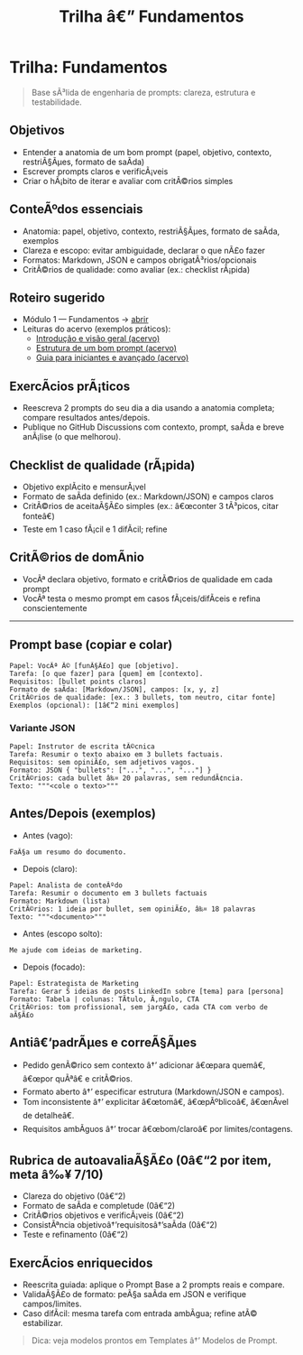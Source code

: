 ﻿---
title: Trilha â€” Fundamentos
---

# Trilha: Fundamentos

> Base sÃ³lida de engenharia de prompts: clareza, estrutura e testabilidade.

## Objetivos
- Entender a anatomia de um bom prompt (papel, objetivo, contexto, restriÃ§Ãµes, formato de saÃ­da)
- Escrever prompts claros e verificÃ¡veis
- Criar o hÃ¡bito de iterar e avaliar com critÃ©rios simples

## ConteÃºdos essenciais
- Anatomia: papel, objetivo, contexto, restriÃ§Ãµes, formato de saÃ­da, exemplos
- Clareza e escopo: evitar ambiguidade, declarar o que nÃ£o fazer
- Formatos: Markdown, JSON e campos obrigatÃ³rios/opcionais
- CritÃ©rios de qualidade: como avaliar (ex.: checklist rÃ¡pida)

## Roteiro sugerido
 - Módulo 1 — Fundamentos → [abrir](https://inematds.github.io/prompts/modulo1_fundamentos/)
 - Leituras do acervo (exemplos práticos):
   - [Introdução e visão geral (acervo)](../../data/2494987106/2191/content.txt)
   - [Estrutura de um bom prompt (acervo)](../../data/2494987106/4807/content.txt)
   - [Guia para iniciantes e avançado (acervo)](../../data/2494987106/4819/content.txt)

## ExercÃ­cios prÃ¡ticos
- Reescreva 2 prompts do seu dia a dia usando a anatomia completa; compare resultados antes/depois.
- Publique no GitHub Discussions com contexto, prompt, saÃ­da e breve anÃ¡lise (o que melhorou).

## Checklist de qualidade (rÃ¡pida)
- Objetivo explÃ­cito e mensurÃ¡vel
- Formato de saÃ­da definido (ex.: Markdown/JSON) e campos claros
- CritÃ©rios de aceitaÃ§Ã£o simples (ex.: â€œconter 3 tÃ³picos, citar fonteâ€)
- Teste em 1 caso fÃ¡cil e 1 difÃ­cil; refine

## CritÃ©rios de domÃ­nio
- VocÃª declara objetivo, formato e critÃ©rios de qualidade em cada prompt
- VocÃª testa o mesmo prompt em casos fÃ¡ceis/difÃ­ceis e refina conscientemente

---

## Prompt base (copiar e colar)

```
Papel: VocÃª Ã© [funÃ§Ã£o] que [objetivo].
Tarefa: [o que fazer] para [quem] em [contexto].
Requisitos: [bullet points claros]
Formato de saÃ­da: [Markdown/JSON], campos: [x, y, z]
CritÃ©rios de qualidade: [ex.: 3 bullets, tom neutro, citar fonte]
Exemplos (opcional): [1â€“2 mini exemplos]
```

### Variante JSON
```
Papel: Instrutor de escrita tÃ©cnica
Tarefa: Resumir o texto abaixo em 3 bullets factuais.
Requisitos: sem opiniÃ£o, sem adjetivos vagos.
Formato: JSON { "bullets": ["...", "...", "..."] }
CritÃ©rios: cada bullet â‰¤ 20 palavras, sem redundÃ¢ncia.
Texto: """<cole o texto>"""
```

## Antes/Depois (exemplos)

- Antes (vago):
```
FaÃ§a um resumo do documento.
```
- Depois (claro):
```
Papel: Analista de conteÃºdo
Tarefa: Resumir o documento em 3 bullets factuais
Formato: Markdown (lista)
CritÃ©rios: 1 ideia por bullet, sem opiniÃ£o, â‰¤ 18 palavras
Texto: """<documento>"""
```

- Antes (escopo solto):
```
Me ajude com ideias de marketing.
```
- Depois (focado):
```
Papel: Estrategista de Marketing
Tarefa: Gerar 5 ideias de posts LinkedIn sobre [tema] para [persona]
Formato: Tabela | colunas: TÃ­tulo, Ã‚ngulo, CTA
CritÃ©rios: tom profissional, sem jargÃ£o, cada CTA com verbo de aÃ§Ã£o
```

## Antiâ€‘padrÃµes e correÃ§Ãµes
- Pedido genÃ©rico sem contexto â†’ adicionar â€œpara quemâ€, â€œpor quÃªâ€ e critÃ©rios.
- Formato aberto â†’ especificar estrutura (Markdown/JSON e campos).
- Tom inconsistente â†’ explicitar â€œtomâ€, â€œpÃºblicoâ€, â€œnÃ­vel de detalheâ€.
- Requisitos ambÃ­guos â†’ trocar â€œbom/claroâ€ por limites/contagens.

## Rubrica de autoavaliaÃ§Ã£o (0â€“2 por item, meta â‰¥ 7/10)
- Clareza do objetivo (0â€“2)
- Formato de saÃ­da e completude (0â€“2)
- CritÃ©rios objetivos e verificÃ¡veis (0â€“2)
- ConsistÃªncia objetivoâ†’requisitosâ†’saÃ­da (0â€“2)
- Teste e refinamento (0â€“2)

## ExercÃ­cios enriquecidos
- Reescrita guiada: aplique o Prompt Base a 2 prompts reais e compare.
- ValidaÃ§Ã£o de formato: peÃ§a saÃ­da em JSON e verifique campos/limites.
- Caso difÃ­cil: mesma tarefa com entrada ambÃ­gua; refine atÃ© estabilizar.

> Dica: veja modelos prontos em Templates â†’ Modelos de Prompt.


